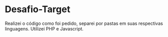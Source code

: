 ﻿# Desafio-Target

Realizei o código como foi pedido, separei por pastas em suas respectivas linguagens.
Utilizei PHP e Javascript.
